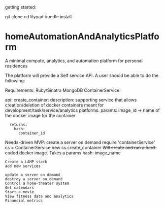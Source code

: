 getting started:

git clone <url>
cd lilypad
bundle install


# homeAutomationAndAnalyticsPlatform
A minimal compute, analytics, and automation platform for personal residences

The platform will provide a Self service API.  A user should be able to do the following:


Requirements:
  Ruby/Sinatra
  MongoDB
ContainerService:

  api:
    create_container:
      description: supporting service that allows creation/deletion of docker containers meant for development/task/service/analytics platforms.
      params:
        image_id -> name of the docker image for the container
     
      returns:
        hash:
          container_id
          

  
Needs-driven MVP: 
    create a server on demand
       require 'containerService'
       cs = ContainerService.new
       cs.create_container
       ~~Will create and run a hard-coded docker image.~~  Takes a params hash: image_name
       

  
    Create a LAMP stack
    add new services
      
    update a server on demand
    destroy a server on demand
    Control a home-theater system
    Get calendars
    Start a movie
    View fitness data and analytics
    Financial metrics
    




